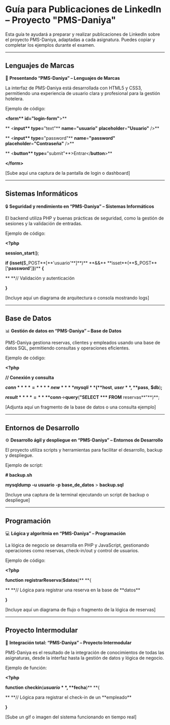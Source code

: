 # Guía para Publicaciones de LinkedIn – Proyecto "PMS-Daniya"

Esta guía te ayudará a preparar y realizar publicaciones de LinkedIn sobre el proyecto PMS-Daniya, adaptadas a cada asignatura. Puedes copiar y completar los ejemplos durante el examen.

---

## Lenguajes de Marcas

🏨 **Presentando “PMS-Daniya” – Lenguajes de Marcas**

La interfaz de PMS-Daniya está desarrollada con HTML5 y CSS3, permitiendo una experiencia de usuario clara y profesional para la gestión hotelera.

Ejemplo de código:

**<**form\*\* **id**=**"login-form"**>\*\*

** <**input\*\* **type**=**"text"** **name**=**"usuario"** **placeholder**=**"Usuario"** />\*\*

** <**input\*\* **type**=**"password"** **name**=**"password"** **placeholder**=**"Contraseña"** />\*\*

** <**button\*\* **type**=**"submit"**>Entrar</**button**>\*\*

**</**form**>**

[Sube aquí una captura de la pantalla de login o dashboard]

---

## Sistemas Informáticos

🔒 **Seguridad y rendimiento en “PMS-Daniya” – Sistemas Informáticos**

El backend utiliza PHP y buenas prácticas de seguridad, como la gestión de sesiones y la validación de entradas.

Ejemplo de código:

**<?php**

**session_start**(**)**;

**if** **(**isset**(**$_POST**[**'usuario'**]**)** **&&** **isset**(**$\_POST**[**'password'**]**)**)** **{**

\*\* \*\*// Validación y autenticación

**}**

[Incluye aquí un diagrama de arquitectura o consola mostrando logs]

---

## Base de Datos

📊 **Gestión de datos en “PMS-Daniya” – Base de Datos**

PMS-Daniya gestiona reservas, clientes y empleados usando una base de datos SQL, permitiendo consultas y operaciones eficientes.

Ejemplo de código:

**<?php**

**// Conexión y consulta**

**$conn** **=** **new** **mysqli**(**$host**, **$user**, **$pass**, **$db**)**;**

**$result** **=** **$conn**->**query**(**"**SELECT** \*\*\*** **FROM** reservas**"**)\*\*;

[Adjunta aquí un fragmento de la base de datos o una consulta ejemplo]

---

## Entornos de Desarrollo

⚙️ **Desarrollo ágil y despliegue en “PMS-Daniya” – Entornos de Desarrollo**

El proyecto utiliza scripts y herramientas para facilitar el desarrollo, backup y despliegue.

Ejemplo de script:

**# backup.sh**

**mysqldump** **-u** **usuario** **-p** **base_de_datos** > **backup.sql**

[Incluye una captura de la terminal ejecutando un script de backup o despliegue]

---

## Programación

💻 **Lógica y algoritmia en “PMS-Daniya” – Programación**

La lógica de negocio se desarrolla en PHP y JavaScript, gestionando operaciones como reservas, check-in/out y control de usuarios.

Ejemplo de código:

**<?php**

**function** **registrarReserva**(**$datos**)\*\* \*\*{

\*\* **// Lógica para registrar una reserva en la base de **datos\*\*

**}**

[Incluye aquí un diagrama de flujo o fragmento de la lógica de reservas]

---

## Proyecto Intermodular

🤝 **Integración total: “PMS-Daniya” – Proyecto Intermodular**

PMS-Daniya es el resultado de la integración de conocimientos de todas las asignaturas, desde la interfaz hasta la gestión de datos y lógica de negocio.

Ejemplo de función:

**<?php**

**function** **checkin**(**$usuario**, **$fecha**)\*\* \*\*{

\*\* **// Lógica para registrar el check-in de un **empleado\*\*

**}**

[Sube un gif o imagen del sistema funcionando en tiempo real]
